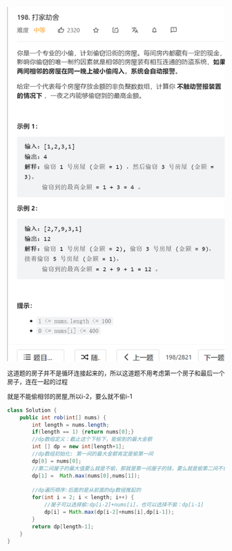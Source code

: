 ![img_3.png](../img_3.png)   


这道题的房子并不是循环连接起来的，所以这道题不用考虑第一个房子和最后一个房子，连在一起的过程        

就是不能偷相邻的房屋,所以i-2，要么就不偷i-1   


```java
class Solution {
    public int rob(int[] nums) {
        int length = nums.length;
        if(length == 1) {return nums[0];}
        //dp数组定义：截止这个下标下，能偷到的最大金额 
        int [] dp = new int[length+1];
        //dp数组初始化: 第一间的最大金额肯定是偷第一间   
        dp[0] = nums[0];
        //第二间屋子的最大值要么就是不偷，那就是第一间屋子的钱，要么就是偷第二间不偷第一间   
        dp[1] =  Math.max(nums[0],nums[1]);
        
        //dp遍历顺序:后面的是从前面的dp数组推起的   
        for(int i = 2; i < length; i++) {
            //屋子可以选择偷:dp[i-2]+nums[i]，也可以选择不偷：dp[i-1]
            dp[i] = Math.max(dp[i-2]+nums[i],dp[i-1]);
        }
        return dp[length-1];
    }
}
```